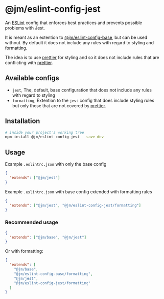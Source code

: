 # @jm/eslint-config-jest

An [ESLint](http://eslint.org/) config that enforces best practices and prevents possible problems with Jest.

It is meant as an extention to [@jm/eslint-config-base](https://github.com/Mensae/jm-eslint-config-base), but can
be used without.
By default it does not include any rules with regard to styling and formatting.

The idea is to use [prettier](https://prettier.io) for styling and so it does not include
rules that are conflicting with [prettier](https://prettier.io).

## Available configs

- `jest`, The, default, base configuration that does not include any rules with regard to styling
- `formatting`, Extention to the `jest` config that does include styling rules but only those that are not covered by [prettier](https://prettier.io).

## Installation

```sh
# inside your project's working tree
npm install @jm/eslint-config-jest --save-dev
```

## Usage

Example `.eslintrc.json` with only the base config

```json
{
  "extends": ["@jm/jest"]
}
```

Example `.eslintrc.json` with base config extended with formatting rules

```json
{
  "extends": ["@jm/jest", "@jm/eslint-config-jest/formatting"]
}
```

### Recommended usage

```json
{
  "extends": ["@jm/base", "@jm/jest"]
}
```

Or with formatting:

```json
{
  "extends": [
    "@jm/base",
    "@jm/eslint-config-base/formatting",
    "@jm/jest",
    "@jm/eslint-config-jest/formatting"
  ]
}
```
